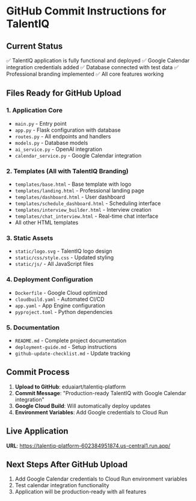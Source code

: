 # GitHub Commit Instructions for TalentIQ

## Current Status
✅ TalentIQ application is fully functional and deployed
✅ Google Calendar integration credentials added
✅ Database connected with test data
✅ Professional branding implemented
✅ All core features working

## Files Ready for GitHub Upload

### 1. Application Core
- `main.py` - Entry point
- `app.py` - Flask configuration with database
- `routes.py` - All endpoints and handlers
- `models.py` - Database models
- `ai_service.py` - OpenAI integration
- `calendar_service.py` - Google Calendar integration

### 2. Templates (All with TalentIQ Branding)
- `templates/base.html` - Base template with logo
- `templates/landing.html` - Professional landing page
- `templates/dashboard.html` - User dashboard
- `templates/schedule_dashboard.html` - Scheduling interface
- `templates/interview_builder.html` - Interview creation
- `templates/chat_interview.html` - Real-time chat interface
- All other HTML templates

### 3. Static Assets
- `static/logo.svg` - TalentIQ logo design
- `static/css/style.css` - Updated styling
- `static/js/` - All JavaScript files

### 4. Deployment Configuration
- `Dockerfile` - Google Cloud optimized
- `cloudbuild.yaml` - Automated CI/CD
- `app.yaml` - App Engine configuration
- `pyproject.toml` - Python dependencies

### 5. Documentation
- `README.md` - Complete project documentation
- `deployment-guide.md` - Setup instructions
- `github-update-checklist.md` - Update tracking

## Commit Process

1. **Upload to GitHub**: eduaiart/talentiq-platform
2. **Commit Message**: "Production-ready TalentIQ with Google Calendar integration"
3. **Google Cloud Build**: Will automatically deploy updates
4. **Environment Variables**: Add Google credentials to Cloud Run

## Live Application
**URL**: https://talentiq-platform-602384951874.us-central1.run.app/

## Next Steps After GitHub Upload
1. Add Google Calendar credentials to Cloud Run environment variables
2. Test calendar integration functionality
3. Application will be production-ready with all features